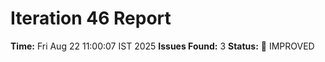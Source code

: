 # Iteration 46 Report
**Time:** Fri Aug 22 11:00:07 IST 2025
**Issues Found:** 3
**Status:** 🔧 IMPROVED
